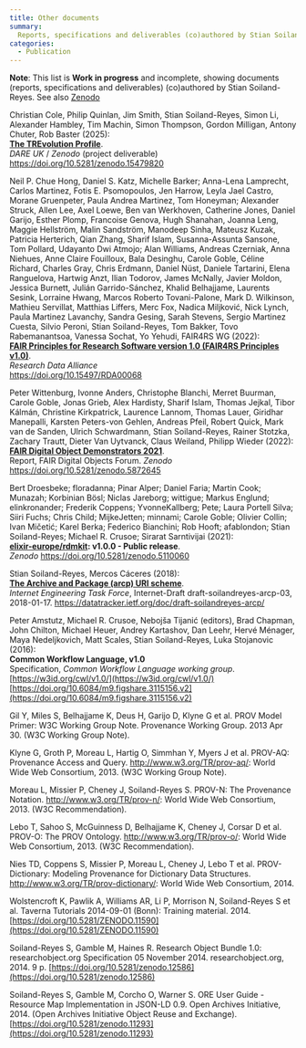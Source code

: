 ```yaml
---
title: Other documents
summary:
  Reports, specifications and deliverables (co)authored by Stian Soiland-Reyes (work in progress)
categories:
  - Publication
---
```


**Note**: This list is **Work in progress** and incomplete, showing documents (reports, specifications and deliverables) (co)authored by Stian Soiland-Reyes. See also [Zenodo](https://zenodo.org/search?q=metadata.creators.person_or_org.identifiers.identifier%3A0000-0001-9842-9718&f=resource_type%3Apublication%2Binner%3Apublication-report&f=resource_type%3Apublication%2Binner%3Apublication-deliverable&f=resource_type%3Apublication%2Binner%3Apublication-milestone&f=resource_type%3Apublication%2Binner%3Apublication-standard&f=resource_type%3Apublication%2Binner%3Apublication-other&l=list&p=1&s=10&sort=bestmatch)

Christian Cole, Philip Quinlan, Jim Smith, Stian Soiland-Reyes, Simon Li, Alexander Hambley, Tim Machin, Simon Thompson, Gordon Milligan, Antony Chuter, Rob Baster (2025):  
[**The TREvolution Profile**](https://doi.org/10.5281/zenodo.15479820).  
_DARE UK_ / _Zenodo_  (project deliverable)
<https://doi.org/10.5281/zenodo.15479820>

Neil P. Chue Hong, Daniel S. Katz, Michelle Barker; Anna-Lena Lamprecht, Carlos Martinez, Fotis E. Psomopoulos, Jen Harrow, Leyla Jael Castro, Morane Gruenpeter, Paula Andrea Martinez, Tom Honeyman; Alexander Struck, Allen Lee, Axel Loewe, Ben van Werkhoven, Catherine Jones, Daniel Garijo, Esther Plomp, Francoise Genova, Hugh Shanahan, Joanna Leng, Maggie Hellström, Malin Sandström, Manodeep Sinha, Mateusz Kuzak, Patricia Herterich, Qian Zhang, Sharif Islam, Susanna-Assunta Sansone, Tom Pollard, Udayanto Dwi Atmojo; Alan Williams, Andreas Czerniak, Anna Niehues, Anne Claire Fouilloux, Bala Desinghu, Carole Goble, Céline Richard, Charles Gray, Chris Erdmann, Daniel Nüst, Daniele Tartarini, Elena Ranguelova, Hartwig Anzt, Ilian Todorov, James McNally, Javier Moldon, Jessica Burnett, Julián Garrido-Sánchez, Khalid Belhajjame, Laurents Sesink, Lorraine Hwang, Marcos Roberto Tovani-Palone, Mark D. Wilkinson, Mathieu Servillat, Matthias Liffers, Merc Fox, Nadica Miljković, Nick Lynch, Paula Martinez Lavanchy, Sandra Gesing, Sarah Stevens, Sergio Martinez Cuesta, Silvio Peroni, Stian Soiland-Reyes, Tom Bakker, Tovo Rabemanantsoa, Vanessa Sochat, Yo Yehudi, FAIR4RS WG (2022):  
[**FAIR Principles for Research Software version 1.0 (FAIR4RS Principles v1.0)**](https://www.rd-alliance.org/system/files/FAIR4RS%20principles%20v1.0.pdf).  
_Research Data Alliance_  
<https://doi.org/10.15497/RDA00068>

Peter Wittenburg, Ivonne Anders, Christophe Blanchi, Merret Buurman, Carole Goble, Jonas Grieb, Alex Hardisty, Sharif Islam, Thomas Jejkal, Tibor Kálmán, Christine Kirkpatrick, Laurence Lannom, Thomas Lauer, Giridhar Manepalli, Karsten Peters-von Gehlen, Andreas Pfeil, Robert Quick, Mark van de Sanden, Ulrich Schwardmann, Stian Soiland-Reyes, Rainer Stotzka, Zachary Trautt, Dieter Van Uytvanck, Claus Weiland, Philipp Wieder (2022):  
[**FAIR Digital Object Demonstrators 2021**](https://doi.org/10.5281/zenodo.5872645).   
Report, FAIR Digital Objects Forum. _Zenodo_  
<https://doi.org/10.5281/zenodo.5872645>


Bert Droesbeke; floradanna; Pinar Alper; Daniel Faria; Martin Cook; Munazah; Korbinian Bösl; Niclas Jareborg; wittigue; Markus Englund; elinkronander; Frederik Coppens; YvonneKallberg; Pete; Laura Portell Silva; Siiri Fuchs; Chris Child; MijkeJetten; minnami; Carole Goble; Olivier Collin; Ivan Mičetić; Karel Berka; Federico Bianchini; Rob Hooft; afablondon; Stian Soiland-Reyes; Michael R. Crusoe; Sirarat Sarntivijai (2021):  
**[elixir-europe/rdmkit](https://rdmkit.elixir-europe.org/): v1.0.0 - Public release**.  
_Zenodo_
<https://doi.org/10.5281/zenodo.5110060>

Stian Soiland-Reyes, Mercos Cáceres (2018):  
[**The Archive and Package (arcp) URI scheme**](https://datatracker.ietf.org/doc/html/draft-soilandreyes-arcp-03).  
_Internet Engineering Task Force_, Internet-Draft draft-soilandreyes-arcp-03, 2018-01-17.
<https://datatracker.ietf.org/doc/draft-soilandreyes-arcp/>


Peter Amstutz, Michael R. Crusoe, Nebojša Tijanić (editors), Brad Chapman, John Chilton, Michael Heuer, Andrey Kartashov, Dan Leehr, Hervé Ménager, Maya Nedeljkovich, Matt Scales, Stian Soiland-Reyes, Luka Stojanovic (2016):  
**Common Workflow Language, v1.0**  
Specification, _Common Workflow Language working group_. 
[https://w3id.org/cwl/v1.0/](https://w3id.org/cwl/v1.0/)
[https://doi.org/10.6084/m9.figshare.3115156.v2](https://doi.org/10.6084/m9.figshare.3115156.v2)

Gil Y, Miles S, Belhajjame K, Deus H, Garijo D, Klyne G et al. PROV Model Primer: W3C Working Group Note. Provenance Working Group. 2013 Apr 30. (W3C Working Group Note).

Klyne G, Groth P, Moreau L, Hartig O, Simmhan Y, Myers J et al. PROV-AQ: Provenance Access and Query. http://www.w3.org/TR/prov-aq/: World Wide Web Consortium, 2013. (W3C Working Group Note).

Moreau L, Missier P, Cheney J, Soiland-Reyes S. PROV-N: The Provenance Notation. http://www.w3.org/TR/prov-n/: World Wide Web Consortium, 2013. (W3C Recommendation).

Lebo T, Sahoo S, McGuinness D, Belhajjame K, Cheney J, Corsar D et al. PROV-O: The PROV Ontology. http://www.w3.org/TR/prov-o/: World Wide Web Consortium, 2013. (W3C Recommendation).

Nies TD, Coppens S, Missier P, Moreau L, Cheney J, Lebo T et al. PROV-Dictionary: Modeling Provenance for Dictionary Data Structures. http://www.w3.org/TR/prov-dictionary/: World Wide Web Consortium, 2014.

Wolstencroft K, Pawlik A, Williams AR, Li P, Morrison N, Soiland-Reyes S et al. Taverna Tutorials 2014-09-01 (Bonn): Training material. 2014. [https://doi.org/10.5281/ZENODO.11590](https://doi.org/10.5281/ZENODO.11590)

Soiland-Reyes S, Gamble M, Haines R. Research Object Bundle 1.0: researchobject.org Specification 05 November 2014. researchobject.org, 2014. 9 p. [https://doi.org/10.5281/zenodo.12586](https://doi.org/10.5281/zenodo.12586)

Soiland-Reyes S, Gamble M, Corcho O, Warner S. ORE User Guide - Resource Map Implementation in JSON-LD 0.9. Open Archives Initiative, 2014. (Open Archives Initiative Object Reuse and Exchange). [https://doi.org/10.5281/zenodo.11293](https://doi.org/10.5281/zenodo.11293)

